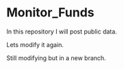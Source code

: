 # Monitor_Funds

In this repository I will post public data.

Lets modify it again.

Still modifying but in a new branch.
